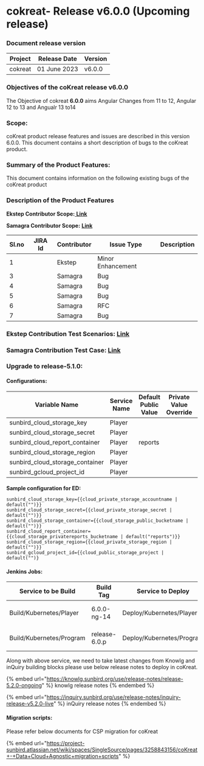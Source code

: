 # cokreat- Release v6.0.0 (Upcoming release)

### Document release version <a href="#document-release-version" id="document-release-version"></a>

| Project | Release Date | Version |
| ------- | ------------ | ------- |
| cokreat | 01 June 2023 | v6.0.0  |

### **Objectives of the coKreat release v6.0.0**

The Objective of cokreat **6.0.0** aims Angular Changes from 11 to 12, Angular 12 to 13 and Angualr 13 to14

### Scope:

coKreat product release features and issues are described in this version 6.0.0. This document contains a short description of bugs to the coKreat product.

### **Summary of the Product Features:**

This document contains information on the following existing bugs of the coKreat product

### **Description of the Product Features**

**Ekstep Contributor Scope:**[ **Link**](https://project-sunbird.atlassian.net/issues/?filter=12789)

**Samagra Contributor Scope:** [**Link**](https://project-sunbird.atlassian.net/issues/?filter=12692)

| Sl.no | JIRA Id | Contributor | Issue Type        | Description |
| ----- | ------- | ----------- | ----------------- | ----------- |
| 1     |         | Ekstep      | Minor Enhancement |             |
| 3     |         | Samagra     | Bug               |             |
| 4     |         | Samagra     | Bug               |             |
| 5     |         | Samagra     | Bug               |             |
| 6     |         | Samagra     | RFC               |             |
| 7     |         | Samagra     | Bug               |             |

### **Ekstep Contribution Test Scenarios:** [**Link**](https://project-sunbird.atlassian.net/wiki/spaces/COK/pages/3250749445/R+5.1.0+Test+Scenarios)

### **Samagra Contribution Test Case:** [**Link**](https://docs.google.com/spreadsheets/d/1-2dVsYG0N9C5n\_UndA6DAzwTGVjr-QX1KE\_LC5a7Wkc/edit#gid=0)

### **Upgrade to release-5.1.0**:

#### Configurations:

<table><thead><tr><th width="161">Variable Name</th><th width="144">Service Name</th><th width="196">Default Public Value</th><th width="126">Private Value Override</th><th width="189">Comments</th></tr></thead><tbody><tr><td>sunbird_cloud_storage_key</td><td>Player</td><td></td><td></td><td></td></tr><tr><td>sunbird_cloud_storage_secret</td><td>Player</td><td></td><td></td><td></td></tr><tr><td>sunbird_cloud_report_container</td><td>Player</td><td>reports</td><td></td><td></td></tr><tr><td>sunbird_cloud_storage_region</td><td>Player</td><td></td><td></td><td></td></tr><tr><td>sunbird_cloud_storage_container</td><td>Player</td><td></td><td></td><td></td></tr><tr><td>sunbird_gcloud_project_id</td><td>Player</td><td></td><td></td><td></td></tr></tbody></table>

####

**Sample configuration for ED:**

```
sunbird_cloud_storage_key={{cloud_private_storage_accountname | default("")}}
sunbird_cloud_storage_secret={{cloud_private_storage_secret | default("")}}
sunbird_cloud_storage_container={{cloud_storage_public_bucketname | default("")}}
sunbird_cloud_report_container={{cloud_storage_privatereports_bucketname | default("reports")}}
sunbird_cloud_storage_region={{cloud_private_storage_region | default("")}}
sunbird_gcloud_project_id={{cloud_public_storage_project | default("")}
```

#### Jenkins Jobs:

| Service to be Build      | Build Tag     | Service to Deploy         | Deploy Tag        | Comments |
| ------------------------ | ------------- | ------------------------- | ----------------- | -------- |
| Build/Kubernetes/Player  | 6.0.0-ng-14   | Deploy/Kubernetes/Player  | release-5.2.0-vdn |          |
| Build/Kubernetes/Program | release-6.0.p | Deploy/Kubernetes/Program | release-5.2.0-vdn |          |

Along with above service, we need to take latest changes from Knowlg and inQuiry building blocks  please use below release notes to deploy in coKreat.

{% embed url="https://knowlg.sunbird.org/use/release-notes/release-5.2.0-ongoing" %}
knowlg release notes
{% endembed %}

{% embed url="https://inquiry.sunbird.org/use/release-notes/inquiry-release-v5.2.0-live" %}
inQuiry release notes
{% endembed %}

#### Migration scripts:

Please refer below documents for CSP migration for coKreat

{% embed url="https://project-sunbird.atlassian.net/wiki/spaces/SingleSource/pages/3258843156/coKreat+-+Data+Cloud+Agnostic+migration+scripts" %}

